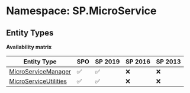 # Namespace: SP.MicroService

## Entity Types

**Availability matrix**

Entity Type | SPO | SP 2019 | SP 2016 | SP 2013
----------|-----|---------|---------|--------
[MicroServiceManager](./EntityTypes/MicroServiceManager.md) | ✅ | ✅ | ❌ | ❌
[MicroServiceUtilities](./EntityTypes/MicroServiceUtilities.md) | ✅ | ✅ | ❌ | ❌
